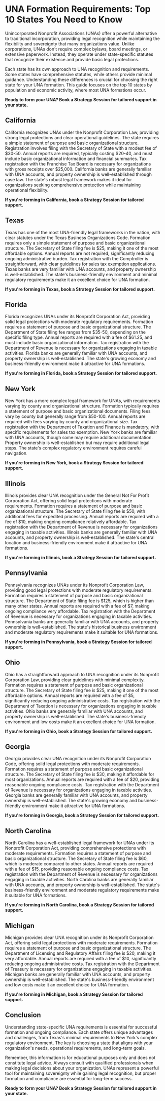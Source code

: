 # UNA Formation Requirements: Top 10 States You Need to Know

Unincorporated Nonprofit Associations (UNAs) offer a powerful alternative to traditional incorporation, providing legal recognition while maintaining the flexibility and sovereignty that many organizations value. Unlike corporations, UNAs don't require complex bylaws, board meetings, or extensive paperwork. Instead, they operate under state-specific statutes that recognize their existence and provide basic legal protections.

Each state has its own approach to UNA recognition and requirements. Some states have comprehensive statutes, while others provide minimal guidance. Understanding these differences is crucial for choosing the right state for your UNA formation. This guide focuses on the top 10 states by population and economic activity, where most UNA formations occur.

**Ready to form your UNA? Book a Strategy Session for tailored support in your state.**

## California

California recognizes UNAs under the Nonprofit Corporation Law, providing strong legal protections and clear operational guidelines. The state requires a simple statement of purpose and basic organizational structure. Registration involves filing with the Secretary of State with a modest fee of $30-50. Annual reports are required, typically costing $20-40, and must include basic organizational information and financial summaries. Tax registration with the Franchise Tax Board is necessary for organizations with gross receipts over $25,000. California banks are generally familiar with UNA accounts, and property ownership is well-established through case law. The state's robust legal framework makes it ideal for organizations seeking comprehensive protection while maintaining operational flexibility.

**If you're forming in California, book a Strategy Session for tailored support.**

## Texas

Texas has one of the most UNA-friendly legal frameworks in the nation, with clear statutes under the Texas Business Organizations Code. Formation requires only a simple statement of purpose and basic organizational structure. The Secretary of State filing fee is $25, making it one of the most affordable options. Annual reports are not required, significantly reducing ongoing administrative burden. Tax registration with the Comptroller is straightforward, with clear guidelines for sales tax exemption applications. Texas banks are very familiar with UNA accounts, and property ownership is well-established. The state's business-friendly environment and minimal regulatory requirements make it an excellent choice for UNA formation.

**If you're forming in Texas, book a Strategy Session for tailored support.**

## Florida

Florida recognizes UNAs under its Nonprofit Corporation Act, providing solid legal protections with moderate regulatory requirements. Formation requires a statement of purpose and basic organizational structure. The Department of State filing fee ranges from $35-50, depending on the specific filing type. Annual reports are required with a fee of $61.25, and must include basic organizational information. Tax registration with the Department of Revenue is necessary for organizations engaging in taxable activities. Florida banks are generally familiar with UNA accounts, and property ownership is well-established. The state's growing economy and business-friendly environment make it attractive for UNA formations.

**If you're forming in Florida, book a Strategy Session for tailored support.**

## New York

New York has a more complex legal framework for UNAs, with requirements varying by county and organizational structure. Formation typically requires a statement of purpose and basic organizational documents. Filing fees vary by county but generally range from $50-100. Annual reports are required with fees varying by county and organizational size. Tax registration with the Department of Taxation and Finance is mandatory, with specific requirements for sales tax exemption. New York banks are familiar with UNA accounts, though some may require additional documentation. Property ownership is well-established but may require additional legal steps. The state's complex regulatory environment requires careful navigation.

**If you're forming in New York, book a Strategy Session for tailored support.**

## Illinois

Illinois provides clear UNA recognition under the General Not For Profit Corporation Act, offering solid legal protections with moderate requirements. Formation requires a statement of purpose and basic organizational structure. The Secretary of State filing fee is $50, with additional fees for expedited processing. Annual reports are required with a fee of $10, making ongoing compliance relatively affordable. Tax registration with the Department of Revenue is necessary for organizations engaging in taxable activities. Illinois banks are generally familiar with UNA accounts, and property ownership is well-established. The state's central location and business-friendly environment make it attractive for UNA formations.

**If you're forming in Illinois, book a Strategy Session for tailored support.**

## Pennsylvania

Pennsylvania recognizes UNAs under its Nonprofit Corporation Law, providing good legal protections with moderate regulatory requirements. Formation requires a statement of purpose and basic organizational structure. The Department of State filing fee is $125, which is higher than many other states. Annual reports are required with a fee of $7, making ongoing compliance very affordable. Tax registration with the Department of Revenue is necessary for organizations engaging in taxable activities. Pennsylvania banks are generally familiar with UNA accounts, and property ownership is well-established. The state's historical business environment and moderate regulatory requirements make it suitable for UNA formations.

**If you're forming in Pennsylvania, book a Strategy Session for tailored support.**

## Ohio

Ohio has a straightforward approach to UNA recognition under its Nonprofit Corporation Law, providing clear guidelines with minimal complexity. Formation requires a statement of purpose and basic organizational structure. The Secretary of State filing fee is $25, making it one of the most affordable options. Annual reports are required with a fee of $5, significantly reducing ongoing administrative costs. Tax registration with the Department of Taxation is necessary for organizations engaging in taxable activities. Ohio banks are generally familiar with UNA accounts, and property ownership is well-established. The state's business-friendly environment and low costs make it an excellent choice for UNA formation.

**If you're forming in Ohio, book a Strategy Session for tailored support.**

## Georgia

Georgia provides clear UNA recognition under its Nonprofit Corporation Code, offering solid legal protections with moderate requirements. Formation requires a statement of purpose and basic organizational structure. The Secretary of State filing fee is $30, making it affordable for most organizations. Annual reports are required with a fee of $20, providing reasonable ongoing compliance costs. Tax registration with the Department of Revenue is necessary for organizations engaging in taxable activities. Georgia banks are generally familiar with UNA accounts, and property ownership is well-established. The state's growing economy and business-friendly environment make it attractive for UNA formations.

**If you're forming in Georgia, book a Strategy Session for tailored support.**

## North Carolina

North Carolina has a well-established legal framework for UNAs under its Nonprofit Corporation Act, providing comprehensive protections with moderate requirements. Formation requires a statement of purpose and basic organizational structure. The Secretary of State filing fee is $60, which is moderate compared to other states. Annual reports are required with a fee of $15, providing reasonable ongoing compliance costs. Tax registration with the Department of Revenue is necessary for organizations engaging in taxable activities. North Carolina banks are generally familiar with UNA accounts, and property ownership is well-established. The state's business-friendly environment and moderate regulatory requirements make it suitable for UNA formations.

**If you're forming in North Carolina, book a Strategy Session for tailored support.**

## Michigan

Michigan provides clear UNA recognition under its Nonprofit Corporation Act, offering solid legal protections with moderate requirements. Formation requires a statement of purpose and basic organizational structure. The Department of Licensing and Regulatory Affairs filing fee is $20, making it very affordable. Annual reports are required with a fee of $10, significantly reducing ongoing administrative costs. Tax registration with the Department of Treasury is necessary for organizations engaging in taxable activities. Michigan banks are generally familiar with UNA accounts, and property ownership is well-established. The state's business-friendly environment and low costs make it an excellent choice for UNA formation.

**If you're forming in Michigan, book a Strategy Session for tailored support.**

## Conclusion

Understanding state-specific UNA requirements is essential for successful formation and ongoing compliance. Each state offers unique advantages and challenges, from Texas's minimal requirements to New York's complex regulatory environment. The key is choosing a state that aligns with your organization's needs, operational requirements, and long-term goals.

Remember, this information is for educational purposes only and does not constitute legal advice. Always consult with qualified professionals when making legal decisions about your organization. UNAs represent a powerful tool for maintaining sovereignty while gaining legal recognition, but proper formation and compliance are essential for long-term success.

**Ready to form your UNA? Book a Strategy Session for tailored support in your state.**
